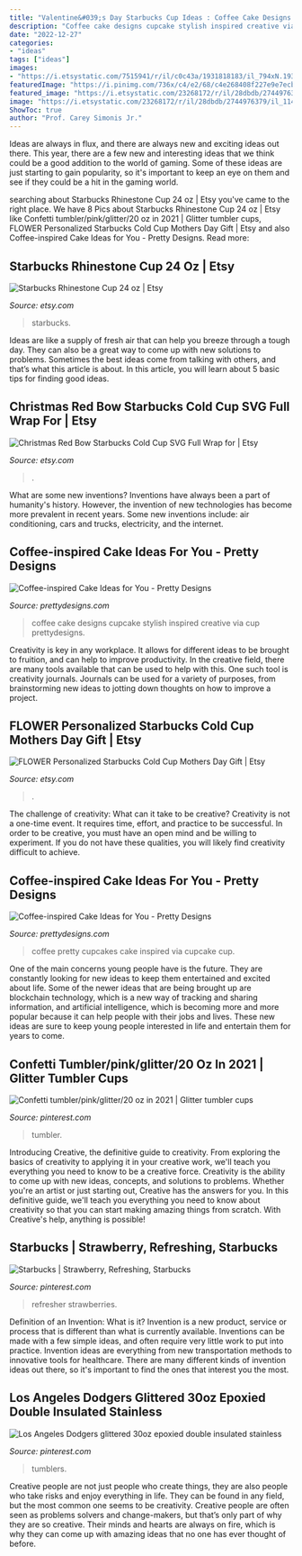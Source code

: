 ```yaml
---
title: "Valentine&#039;s Day Starbucks Cup Ideas : Coffee Cake Designs Cupcake Stylish Inspired Creative Via Cup Prettydesigns"
description: "Coffee cake designs cupcake stylish inspired creative via cup prettydesigns"
date: "2022-12-27"
categories:
- "ideas"
tags: ["ideas"]
images:
- "https://i.etsystatic.com/7515941/r/il/c0c43a/1931818183/il_794xN.1931818183_pbfq.jpg"
featuredImage: "https://i.pinimg.com/736x/c4/e2/68/c4e268408f227e9e7ecbe604a0f18c7e.jpg"
featured_image: "https://i.etsystatic.com/23268172/r/il/28dbdb/2744976379/il_1140xN.2744976379_i1h5.jpg"
image: "https://i.etsystatic.com/23268172/r/il/28dbdb/2744976379/il_1140xN.2744976379_i1h5.jpg"
ShowToc: true
author: "Prof. Carey Simonis Jr."
---
```



Ideas are always in flux, and there are always new and exciting ideas out there. This year, there are a few new and interesting ideas that we think could be a good addition to the world of gaming. Some of these ideas are just starting to gain popularity, so it's important to keep an eye on them and see if they could be a hit in the gaming world.

	

		
searching about Starbucks Rhinestone Cup 24 oz | Etsy you've came to the right place. We have 8 Pics about Starbucks Rhinestone Cup 24 oz | Etsy like Confetti tumbler/pink/glitter/20 oz in 2021 | Glitter tumbler cups, FLOWER Personalized Starbucks Cold Cup Mothers Day Gift | Etsy and also Coffee-inspired Cake Ideas for You - Pretty Designs. Read more:
		
    
## Starbucks Rhinestone Cup 24 Oz | Etsy

<img loading=lazy src="https://i.etsystatic.com/23268172/r/il/28dbdb/2744976379/il_1140xN.2744976379_i1h5.jpg" onerror="this.onerror=null;this.src='https://tse1.mm.bing.net/th?id=OIP.bEo6G9JpCx9J5MnGK10E0AHaPp&amp;pid=15.1';" alt="Starbucks Rhinestone Cup 24 oz | Etsy">

_Source: etsy.com_

>starbucks. 

	

Ideas are like a supply of fresh air that can help you breeze through a tough day. They can also be a great way to come up with new solutions to problems. Sometimes the best ideas come from talking with others, and that’s what this article is about. In this article, you will learn about 5 basic tips for finding good ideas.

    
## Christmas Red Bow Starbucks Cold Cup SVG Full Wrap For | Etsy

<img loading=lazy src="https://i.etsystatic.com/24281422/r/il/3cf071/2617621983/il_fullxfull.2617621983_t4nt.jpg" onerror="this.onerror=null;this.src='https://tse2.mm.bing.net/th?id=OIP.CvmenlLIx3cO708xBRX1TAHaF3&amp;pid=15.1';" alt="Christmas Red Bow Starbucks Cold Cup SVG Full Wrap for | Etsy">

_Source: etsy.com_

>. 

	

What are some new inventions?
Inventions have always been a part of humanity's history. However, the invention of new technologies has become more prevalent in recent years. Some new inventions include: air conditioning, cars and trucks, electricity, and the internet.

    
## Coffee-inspired Cake Ideas For You - Pretty Designs

<img loading=lazy src="https://www.prettydesigns.com/wp-content/uploads/2015/01/Stylish-Coffee-Cake.jpg" onerror="this.onerror=null;this.src='https://tse4.mm.bing.net/th?id=OIP.nLhJ0YpTCUX3p6NC_DCSPwHaHl&amp;pid=15.1';" alt="Coffee-inspired Cake Ideas for You - Pretty Designs">

_Source: prettydesigns.com_

>coffee cake designs cupcake stylish inspired creative via cup prettydesigns. 

	

Creativity is key in any workplace. It allows for different ideas to be brought to fruition, and can help to improve productivity. In the creative field, there are many tools available that can be used to help with this. One such tool is creativity journals. Journals can be used for a variety of purposes, from brainstorming new ideas to jotting down thoughts on how to improve a project.

    
## FLOWER Personalized Starbucks Cold Cup Mothers Day Gift | Etsy

<img loading=lazy src="https://i.etsystatic.com/7515941/r/il/c0c43a/1931818183/il_794xN.1931818183_pbfq.jpg" onerror="this.onerror=null;this.src='https://tse1.mm.bing.net/th?id=OIP.VRyczxQzTgNR9IeUm9QKFwHaIq&amp;pid=15.1';" alt="FLOWER Personalized Starbucks Cold Cup Mothers Day Gift | Etsy">

_Source: etsy.com_

>. 

	

The challenge of creativity: What can it take to be creative?
Creativity is not a one-time event. It requires time, effort, and practice to be successful. In order to be creative, you must have an open mind and be willing to experiment. If you do not have these qualities, you will likely find creativity difficult to achieve.

    
## Coffee-inspired Cake Ideas For You - Pretty Designs

<img loading=lazy src="http://www.prettydesigns.com/wp-content/uploads/2015/01/Pretty-Coffee-Cupcakes.jpg" onerror="this.onerror=null;this.src='https://tse3.mm.bing.net/th?id=OIP.ZGUG7iyPHgiGtfy5vi8QWAHaDh&amp;pid=15.1';" alt="Coffee-inspired Cake Ideas for You - Pretty Designs">

_Source: prettydesigns.com_

>coffee pretty cupcakes cake inspired via cupcake cup. 

	

One of the main concerns young people have is the future. They are constantly looking for new ideas to keep them entertained and excited about life. Some of the newer ideas that are being brought up are blockchain technology, which is a new way of tracking and sharing information, and artificial intelligence, which is becoming more and more popular because it can help people with their jobs and lives. These new ideas are sure to keep young people interested in life and entertain them for years to come.

    
## Confetti Tumbler/pink/glitter/20 Oz In 2021 | Glitter Tumbler Cups

<img loading=lazy src="https://i.pinimg.com/736x/d5/e4/f7/d5e4f72f9a8e643bb67c03f2fd492641.jpg" onerror="this.onerror=null;this.src='https://tse4.mm.bing.net/th?id=OIP.6WJfyDPxzZSrl7qqq-j-UAHaLx&amp;pid=15.1';" alt="Confetti tumbler/pink/glitter/20 oz in 2021 | Glitter tumbler cups">

_Source: pinterest.com_

>tumbler. 

	

Introducing Creative, the definitive guide to creativity. From exploring the basics of creativity to applying it in your creative work, we'll teach you everything you need to know to be a creative force.
Creativity is the ability to come up with new ideas, concepts, and solutions to problems. Whether you're an artist or just starting out, Creative has the answers for you. In this definitive guide, we'll teach you everything you need to know about creativity so that you can start making amazing things from scratch. With Creative's help, anything is possible!

    
## Starbucks | Strawberry, Refreshing, Starbucks

<img loading=lazy src="https://i.pinimg.com/736x/d5/4c/2d/d54c2d1bc117bbb0cacb41bdcf138bd8.jpg" onerror="this.onerror=null;this.src='https://tse4.mm.bing.net/th?id=OIP.6JOZHCB31DRlqqHQElx-wgHaNK&amp;pid=15.1';" alt="Starbucks | Strawberry, Refreshing, Starbucks">

_Source: pinterest.com_

>refresher strawberries. 

	

Definition of an Invention: What is it?
Invention is a new product, service or process that is different than what is currently available. Inventions can be made with a few simple ideas, and often require very little work to put into practice. Invention ideas are everything from new transportation methods to innovative tools for healthcare. There are many different kinds of invention ideas out there, so it's important to find the ones that interest you the most.

    
## Los Angeles Dodgers Glittered 30oz Epoxied Double Insulated Stainless

<img loading=lazy src="https://i.pinimg.com/736x/c4/e2/68/c4e268408f227e9e7ecbe604a0f18c7e.jpg" onerror="this.onerror=null;this.src='https://tse4.mm.bing.net/th?id=OIP.sE6nBFHVoVkHZJqyer20BAHaJ4&amp;pid=15.1';" alt="Los Angeles Dodgers glittered 30oz epoxied double insulated stainless">

_Source: pinterest.com_

>tumblers. 

	

Creative people are not just people who create things, they are also people who take risks and enjoy everything in life. They can be found in any field, but the most common one seems to be creativity. Creative people are often seen as problems solvers and change-makers, but that’s only part of why they are so creative. Their minds and hearts are always on fire, which is why they can come up with amazing ideas that no one has ever thought of before.

